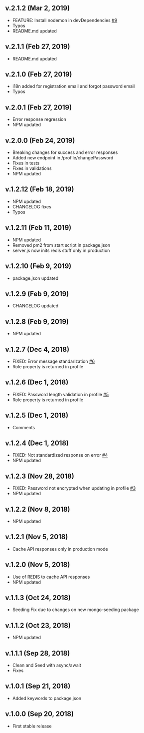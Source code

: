 ## v.2.1.2 (Mar 2, 2019)
* FEATURE: Install nodemon in devDependencies [\#9](https://github.com/davellanedam/node-express-mongodb-jwt-rest-api-skeleton/issues/9)
* Typos
* README.md updated


## v.2.1.1 (Feb 27, 2019)
* README.md updated

## v.2.1.0 (Feb 27, 2019)
* i18n added for registration email and forgot password email
* Typos

## v.2.0.1 (Feb 27, 2019)
* Error response regression
* NPM updated

## v.2.0.0 (Feb 24, 2019)
* Breaking changes for success and error responses
* Added new endpoint in /profile/changePassword
* Fixes in tests
* Fixes in validations
* NPM updated

## v.1.2.12 (Feb 18, 2019)
* NPM updated
* CHANGELOG fixes
* Typos

## v.1.2.11 (Feb 11, 2019)
* NPM updated
* Removed pm2 from start script in package.json
* server.js now inits redis stuff only in production

## v.1.2.10 (Feb 9, 2019)
* package.json updated

## v.1.2.9 (Feb 9, 2019)
* CHANGELOG updated

## v.1.2.8 (Feb 9, 2019)
* NPM updated

## v.1.2.7 (Dec 4, 2018)
* FIXED: Error message standarization [\#6](https://github.com/davellanedam/node-express-mongodb-jwt-rest-api-skeleton/issues/6)
* Role property is returned in profile

## v.1.2.6 (Dec 1, 2018)
* FIXED: Password length validation in profile [\#5](https://github.com/davellanedam/node-express-mongodb-jwt-rest-api-skeleton/issues/5)
* Role property is returned in profile

## v.1.2.5 (Dec 1, 2018)
* Comments

## v.1.2.4 (Dec 1, 2018)
* FIXED: Not standardized response on error [\#4](https://github.com/davellanedam/node-express-mongodb-jwt-rest-api-skeleton/issues/4)
* NPM updated

## v.1.2.3 (Nov 28, 2018)
* FIXED: Password not encrypted when updating in profile [\#3](https://github.com/davellanedam/node-express-mongodb-jwt-rest-api-skeleton/issues/3)
* NPM updated

## v.1.2.2 (Nov 8, 2018)
* NPM updated

## v.1.2.1 (Nov 5, 2018)
* Cache API responses only in production mode

## v.1.2.0 (Nov 5, 2018)
* Use of REDIS to cache API responses
* NPM updated

## v.1.1.3 (Oct 24, 2018)
* Seeding Fix due to changes on new mongo-seeding package

## v.1.1.2 (Oct 23, 2018)
* NPM updated

## v.1.1.1 (Sep 28, 2018)
* Clean and Seed with async/await
* Fixes

## v.1.0.1 (Sep 21, 2018)
* Added keywords to package.json

## v.1.0.0 (Sep 20, 2018)
* First stable release
